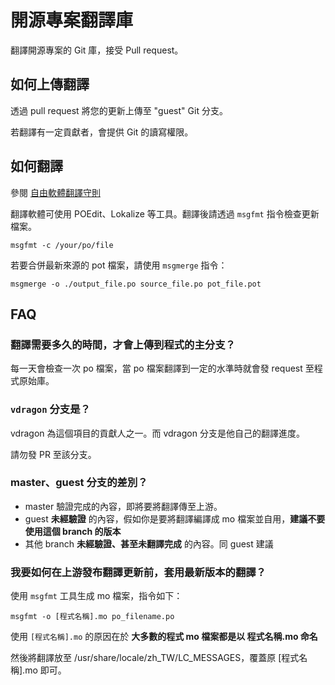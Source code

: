 # 開源專案翻譯庫
翻譯開源專案的 Git 庫，接受 Pull request。
## 如何上傳翻譯
透過 pull request 將您的更新上傳至 "guest" Git 分支。

若翻譯有一定貢獻者，會提供 Git 的讀寫權限。
## 如何翻譯
參閱 [自由軟體翻譯守則](https://docs.google.com/document/d/1Zs4CS_ZjN-imnImq4aEsiVYih8zkIkVZTSQim13_kYg)

翻譯軟體可使用 POEdit、Lokalize 等工具。翻譯後請透過 `msgfmt` 指令檢查更新檔案。
```
msgfmt -c /your/po/file
```

若要合併最新來源的 pot 檔案，請使用 `msgmerge` 指令：
```
msgmerge -o ./output_file.po source_file.po pot_file.pot
```
## FAQ
### 翻譯需要多久的時間，才會上傳到程式的主分支？
每一天會檢查一次 po 檔案，當 po 檔案翻譯到一定的水準時就會發 request 至程式原始庫。

### `vdragon` 分支是？
vdragon 為這個項目的貢獻人之一。而 vdragon 分支是他自己的翻譯進度。

請勿發 PR 至該分支。

### master、guest 分支的差別？
- master
  驗證完成的內容，即將要將翻譯傳至上游。
- guest
  **未經驗證** 的內容，假如你是要將翻譯編譯成 mo 檔案並自用，**建議不要使用這個 branch 的版本**
- 其他 branch
  **未經驗證、甚至未翻譯完成** 的內容。同 guest 建議

### 我要如何在上游發布翻譯更新前，套用最新版本的翻譯？
使用 `msgfmt` 工具生成 mo 檔案，指令如下：
```
msgfmt -o [程式名稱].mo po_filename.po
```

使用 `[程式名稱].mo` 的原因在於 **大多數的程式 mo 檔案都是以 程式名稱.mo 命名**

然後將翻譯放至 /usr/share/locale/zh_TW/LC_MESSAGES，覆蓋原 [程式名稱].mo 即可。
